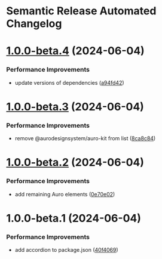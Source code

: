 # Semantic Release Automated Changelog

# [1.0.0-beta.4](https://github.com/AlaskaAirlines/auro-kit/compare/v1.0.0-beta.3...v1.0.0-beta.4) (2024-06-04)


### Performance Improvements

* update versions of dependencies ([a94fd42](https://github.com/AlaskaAirlines/auro-kit/commit/a94fd42788cb3189b303c1b641d6dee06f205031))

# [1.0.0-beta.3](https://github.com/AlaskaAirlines/auro-kit/compare/v1.0.0-beta.2...v1.0.0-beta.3) (2024-06-04)


### Performance Improvements

* remove @aurodesignsystem/auro-kit from list ([8ca8c84](https://github.com/AlaskaAirlines/auro-kit/commit/8ca8c843cd778c3aab47045f616e4007f7e86923))

# [1.0.0-beta.2](https://github.com/AlaskaAirlines/auro-kit/compare/v1.0.0-beta.1...v1.0.0-beta.2) (2024-06-04)


### Performance Improvements

* add remaining Auro elements ([0e70e02](https://github.com/AlaskaAirlines/auro-kit/commit/0e70e027c9e6f0143a7aa311a75e7a5fc875d914))

# 1.0.0-beta.1 (2024-06-04)


### Performance Improvements

* add accordion to package.json ([40f4069](https://github.com/AlaskaAirlines/auro-kit/commit/40f40699582564e711a6fffad0ed9d2b548c0ec4))
